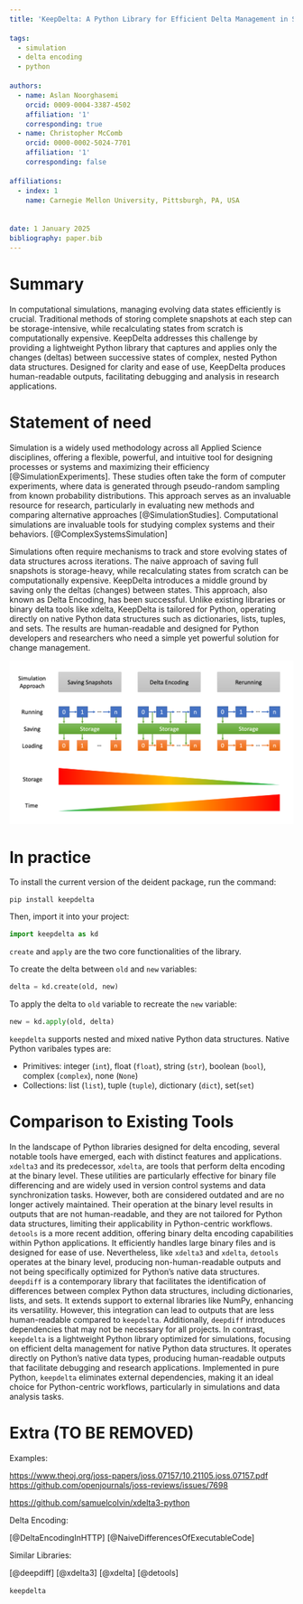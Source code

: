 ```yaml
---
title: 'KeepDelta: A Python Library for Efficient Delta Management in Simulations' 

tags:
  - simulation
  - delta encoding
  - python

authors:
  - name: Aslan Noorghasemi 
    orcid: 0009-0004-3387-4502
    affiliation: '1'
    corresponding: true
  - name: Christopher McComb
    orcid: 0000-0002-5024-7701
    affiliation: '1'
    corresponding: false
  
affiliations:
  - index: 1
    name: Carnegie Mellon University, Pittsburgh, PA, USA
   

date: 1 January 2025
bibliography: paper.bib
---
```



# Summary

In computational simulations, managing evolving data states efficiently is crucial. Traditional methods of storing complete snapshots at each step can be storage-intensive, while recalculating states from scratch is computationally expensive. KeepDelta addresses this challenge by providing a lightweight Python library that captures and applies only the changes (deltas) between successive states of complex, nested Python data structures. Designed for clarity and ease of use, KeepDelta produces human-readable outputs, facilitating debugging and analysis in research applications.


# Statement of need

Simulation is a widely used methodology across all Applied Science disciplines, offering a flexible, powerful, and intuitive tool for designing processes or systems and maximizing their efficiency [@SimulationExperiments]. These studies often take the form of computer experiments, where data is generated through pseudo-random sampling from known probability distributions. This approach serves as an invaluable resource for research, particularly in evaluating new methods and comparing alternative approaches [@SimulationStudies]. Computational simulations are invaluable tools for studying complex systems and their behaviors. [@ComplexSystemsSimulation]

Simulations often require mechanisms to track and store evolving states of data structures across iterations. The naive approach of saving full snapshots is storage-heavy, while recalculating states from scratch can be computationally expensive. KeepDelta introduces a middle ground by saving only the deltas (changes) between states. This approach, also known as Delta Encoding, has been successful. Unlike existing libraries or binary delta tools like xdelta, KeepDelta is tailored for Python, operating directly on native Python data structures such as dictionaries, lists, tuples, and sets. The results are human-readable and designed for Python developers and researchers who need a simple yet powerful solution for change management.

![caption](./images/comparison.png)


# In practice

To install the current version of the deident package, run the command:
```
pip install keepdelta
```

Then, import it into your project:
```python
import keepdelta as kd
```

`create` and `apply` are the two core functionalities of the library.

To create the delta between `old` and `new` variables:
```python
delta = kd.create(old, new)
```

To apply the delta to `old` variable to recreate the `new` variable:
```python
new = kd.apply(old, delta)
```

`keepdelta` supports nested and mixed native Python data structures. Native Python varibales types are:
- Primitives: integer (`int`), float (`float`), string (`str`), boolean (`bool`), complex (`complex`), none (`None`)
- Collections: list (`list`), tuple (`tuple`), dictionary (`dict`), set(`set`)


# Comparison to Existing Tools

In the landscape of Python libraries designed for delta encoding, several notable tools have emerged, each with distinct features and applications.
`xdelta3` and its predecessor, `xdelta`, are tools that perform delta encoding at the binary level. These utilities are particularly effective for binary file differencing and are widely used in version control systems and data synchronization tasks. However, both are considered outdated and are no longer actively maintained. Their operation at the binary level results in outputs that are not human-readable, and they are not tailored for Python data structures, limiting their applicability in Python-centric workflows.
`detools` is a more recent addition, offering binary delta encoding capabilities within Python applications. It efficiently handles large binary files and is designed for ease of use. Nevertheless, like `xdelta3` and `xdelta`, `detools` operates at the binary level, producing non-human-readable outputs and not being specifically optimized for Python’s native data structures.
`deepdiff` is a contemporary library that facilitates the identification of differences between complex Python data structures, including dictionaries, lists, and sets. It extends support to external libraries like NumPy, enhancing its versatility. However, this integration can lead to outputs that are less human-readable compared to `keepdelta`. Additionally, `deepdiff` introduces dependencies that may not be necessary for all projects.
In contrast, `keepdelta` is a lightweight Python library optimized for simulations, focusing on efficient delta management for native Python data structures. It operates directly on Python’s native data types, producing human-readable outputs that facilitate debugging and research applications. Implemented in pure Python, `keepdelta` eliminates external dependencies, making it an ideal choice for Python-centric workflows, particularly in simulations and data analysis tasks.


# Extra (TO BE REMOVED)
Examples:

https://www.theoj.org/joss-papers/joss.07157/10.21105.joss.07157.pdf
https://github.com/openjournals/joss-reviews/issues/7698

https://github.com/samuelcolvin/xdelta3-python


Delta Encoding:

[@DeltaEncodingInHTTP]
[@NaiveDifferencesOfExecutableCode]

Similar Libraries:

[@deepdiff]
[@xdelta3]
[@xdelta]
[@detools]

`keepdelta`